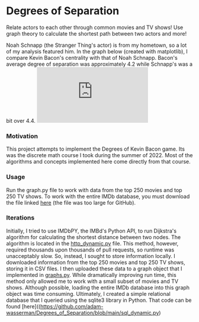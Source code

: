 # Degrees of Separation
Relate actors to each other through common movies and TV shows! Use graph theory to calculate the shortest path between two actors and more!

Noah Schnapp (the Stranger Thing's actor) is from my hometown, so a lot of my analysis featured him. In the graph below (created with matplotlib), I compare Kevin Bacon's centrality with that of Noah Schnapp. Bacon's average degree of separation was approximately 4.2 while Schnapp's was a bit over 4.4.
![Noah Schnapp vs Kevin Bacon's Centrality](https://github.com/adam-wasserman/Degrees_of_Separation/blob/main/Graphs/Schnapp_v_Bacon.pdf)

### Motivation
This project attempts to implement the Degrees of Kevin Bacon game. Its was the discrete math course I took during the summer of 2022. Most of the algorithms and concepts implemented here come directly from that course.

### Usage
Run the graph.py file to work with data from the top 250 movies and top 250 TV shows. To work with the entire IMDb database, you must download the file linked [here](https://drive.google.com/drive/folders/1ZJ-OMo0_KYH3gODvKqrtALVfaEoQWved?usp=sharing) (the file was too large for GitHub).

### Iterations
Initially, I tried to use IMDbPY, the IMBd's Python API, to run Dijkstra's algorithm for calculating the shortest distance between two nodes. The algorithm is located in the [http_dynamic.py](https://github.com/adam-wasserman/Degrees_of_Separation/blob/main/http_dynamic.py) file. This method, however, required thousands upon thousands of pull requests, so runtime was unacceptably slow. So, instead, I sought to store information locally. I downloaded information from the top 250 movies and top 250 TV shows, storing it in CSV files. I then uploaded these data to a graph object that I implemented in [graphs.py](https://github.com/adam-wasserman/Degrees_of_Separation/blob/main/graphs.py). While dramatically improving run time, this method only allowed me to work with a small subset of movies and TV shows. Although possible, loading the entire IMDb database into this graph object was time consuming. Ultimately, I created a simple relational database that I queried using the sqlite3 library in Python. That code can be found [here]((https://github.com/adam-wasserman/Degrees_of_Separation/blob/main/sql_dynamic.py)
